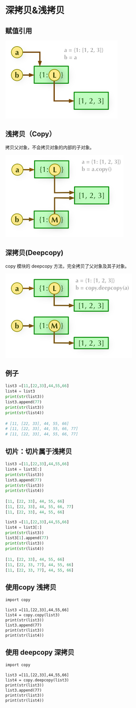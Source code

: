 # 深拷贝&浅拷贝

## 赋值引用

![](../.gitbook/assets/image.png)

## 浅拷贝（Copy）

拷贝父对象，不会拷贝对象的内部的子对象。

![](../.gitbook/assets/image%20%281%29.png)

## 深拷贝\(Deepcopy\)

copy 模块的 deepcopy 方法，完全拷贝了父对象及其子对象。

![](../.gitbook/assets/image%20%282%29.png)

## 例子

```python
list3 =[11,[22,33],44,55,66]
list4 = list3
print(str(list3))
list3.append(77)
print(str(list3))
print(str(list4))

# [11, [22, 33], 44, 55, 66]
# [11, [22, 33], 44, 55, 66, 77]
# [11, [22, 33], 44, 55, 66, 77]
```

## 切片：切片属于浅拷贝

```python
list3 =[11,[22,33],44,55,66]
list4 = list3[:]
print(str(list3))
list3.append(77)
print(str(list3))
print(str(list4))

[11, [22, 33], 44, 55, 66]
[11, [22, 33], 44, 55, 66, 77]
[11, [22, 33], 44, 55, 66]

```

```python
list3 =[11,[22,33],44,55,66]
list4 = list3[:]
print(str(list3))
list3[1].append(77)
print(str(list3))
print(str(list4))

[11, [22, 33], 44, 55, 66]
[11, [22, 33, 77], 44, 55, 66]
[11, [22, 33, 77], 44, 55, 66]

```

## 使用copy 浅拷贝

```text
import copy

list3 =[11,[22,33],44,55,66]
list4 = copy.copy(list3)
print(str(list3))
list3.append(77)
print(str(list3))
print(str(list4))
```

## 使用 deepcopy 深拷贝

```text
import copy

list3 =[11,[22,33],44,55,66]
list4 = copy.deepcopy(list3)
print(str(list3))
list3.append(77)
print(str(list3))
print(str(list4))
```



